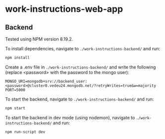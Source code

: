 # work-instructions-web-app

## Backend

Tested using NPM version 8.19.2. 

To install dependencies, navigate to `./work-instructions-backend/` and run:

```bash
npm install
```

Create a .env file in `./work-instructions-backend/` and write the following (replace \<password\> with the password to the mongo user):
```env
MONGO_URI=mongodb+srv://backend_user:<password>@cluster0.vedeu24.mongodb.net/?retryWrites=true&w=majority
PORT=5000
```

To start the backend, navigate to `./work-instructions-backend/` and run:

```bash
npm start
```

To start the backend in dev mode (using nodemon), navigate to `./work-instructions-backend/` and run:

```bash
npm run-script dev
```


